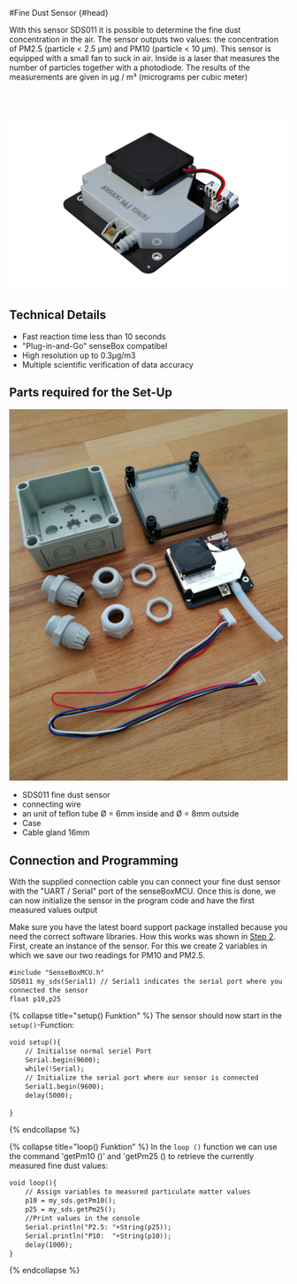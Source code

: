 #Fine Dust Sensor {#head}
<div class="description">

With this sensor SDS011 it is possible to determine the fine dust concentration in the air. The sensor outputs two values: the concentration of PM2.5 (particle < 2.5 μm) and PM10 (particle < 10 μm). This sensor is equipped with a small fan to suck in air. Inside is a laser that measures the number of particles together with a photodiode. The results of the measurements are given in μg / m³ (micrograms per cubic meter)
</div>

<div class="line">
    <br>
    <br>
</div>

![Fine dust sensor for PM10 und PM2.5](../../pictures/feinstaub_top.png)

## Technical Details
* Fast reaction time less than 10 seconds 
* "Plug-in-and-Go" senseBox compatibel
* High resolution up to 0.3µg/m3
* Multiple scientific verification of data accuracy

## Parts required for the Set-Up 
![Required (provided) Parts](../../pictures/feinstaub_top_accessoire.png)

   * SDS011 fine dust sensor
   * connecting wire
   * an unit of teflon tube Ø = 6mm inside and Ø = 8mm outside
   * Case
   * Cable gland 16mm

## Connection and Programming

With the supplied connection cable you can connect your fine dust sensor with the "UART / Serial" port of the senseBoxMCU.
Once this is done, we can now initialize the sensor in the program code and have the first measured values output

<div class="box_warning">
    <i class="fa fa-info fa-fw" aria-hidden="true" style="color: #42acf3;"></i>
    Make sure you have the latest board support package installed because you need the correct software libraries. How this works was shown in <a href ="../erste-schritte/board-support-packages-installieren.md">Step 2</a>.
</div>
First, create an instance of the sensor. For this we create 2  variables in which we save our two readings
for PM10 and PM2.5.


```arduino 
#include "SenseBoxMCU.h"
SDS011 my_sds(Serial1) // Serial1 indicates the serial port where you connected the sensor
float p10,p25
```
{% collapse title="setup() Funktion" %}
The sensor should now start in the `setup()`-Function: 

```arduino
void setup(){
    // Initialise normal seriel Port  
    Serial.begin(9600);
    while(!Serial);
    // Initialize the serial port where our sensor is connected
    Serial1.begin(9600);
    delay(5000);

}
```

{% endcollapse %}

{% collapse title="loop() Funktion" %}
In the `loop ()` function we can use the command 'getPm10 ()' and 'getPm25 () to retrieve the currently measured fine dust values:

```arduino
void loop(){
    // Assign variables to measured particulate matter values
    p10 = my_sds.getPm10();
    p25 = my_sds.getPm25();
    //Print values in the console
    Serial.println("P2.5: "+String(p25));
    Serial.println("P10:  "+String(p10));
    delay(1000);
}
```
{% endcollapse %}

